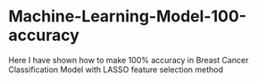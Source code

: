 # Machine-Learning-Model-100-accuracy
Here I have shown how to make 100% accuracy in Breast Cancer Classification Model with LASSO feature selection method
